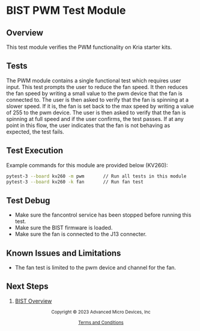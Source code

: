 ﻿# BIST PWM Test Module

## Overview

This test module verifies the PWM functionality on Kria starter kits.

## Tests

The PWM module contains a single functional test which requires user input.
This test prompts the user to reduce the fan speed. It then reduces the fan
speed by writing a small value to the pwm device that the fan is connected to.
The user is then asked to verify that the fan is spinning at a slower speed. If
it is, the fan is set back to the max speed by writing a value of 255 to the
pwm device. The user is then asked to verify that the fan is spinning at full
speed and if the user confirms, the test passes. If at any point in this flow,
the user indicates that the fan is not behaving as expected, the test fails.

## Test Execution

Example commands for this module are provided below (KV260):

```bash
pytest-3 --board kv260 -m pwm		// Run all tests in this module
pytest-3 --board kv260 -k fan		// Run fan test
```

## Test Debug

* Make sure the fancontrol service has been stopped before running this test.
* Make sure the BIST firmware is loaded.
* Make sure the fan is connected to the J13 connecter.

## Known Issues and Limitations

* The fan test is limited to the pwm device and channel for the fan.

## Next Steps

1. [BIST Overview](../overview)


<p class="sphinxhide" align="center"><sub>Copyright © 2023 Advanced Micro Devices, Inc</sub></p>

<p class="sphinxhide" align="center"><sup><a href="https://www.amd.com/en/corporate/copyright">Terms and Conditions</a></sup></p>
